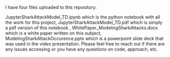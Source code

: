 I have four files uploaded to this repository:

JupyterSharkAttackModel_TD.ipynb which is the python notebook with all the work for this project, JupyterSharkAttackModel_TD.pdf which is simply a pdf version of this notebook , WhitePaper_ModelingSharkAttacks.docx which is a white paper written on this subject, ModelingSharkAttackOccurence.pptx which is a powerpoint slide deck that was used in the video presentation. Please feel free to reach out if there are any issues accessing or you have any questions on code, approach, etc.
